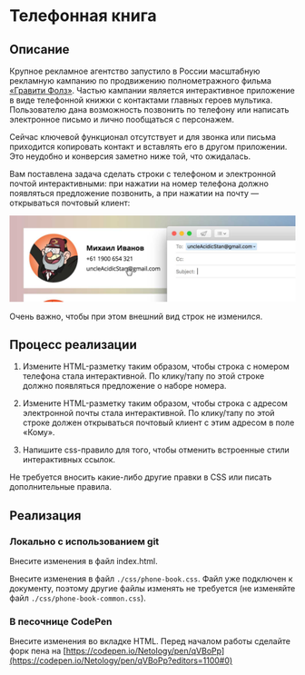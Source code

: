 # Телефонная книга

## Описание

Крупное рекламное агентство запустило в России масштабную рекламную кампанию по продвижению полнометражного фильма [«Гравити Фолз»](https://ru.wikipedia.org/wiki/%D0%93%D1%80%D0%B0%D0%B2%D0%B8%D1%82%D0%B8_%D0%A4%D0%BE%D0%BB%D0%B7).
Частью кампании является интерактивное приложение в виде телефонной книжки с контактами главных героев мультика. Пользователю дана возможность позвонить по телефону или написать электронное письмо и лично пообщаться с персонажем.

Сейчас ключевой функционал отсутствует и для звонка или письма приходится копировать контакт и вставлять его в другом приложении. Это неудобно и конверсия заметно ниже той, что ожидалась.

Вам поставлена задача сделать строки с телефоном и электронной почтой интерактивными: при нажатии на номер телефона должно появляться предложение позвонить, а при нажатии на почту — открываться почтовый клиент:

![Email dialog on click](../../sources/fluid-phone-book-mail.jpg)

Очень важно, чтобы при этом внешний вид строк не изменился.

## Процесс реализации

1. Измените HTML-разметку таким образом, чтобы строка с номером телефона стала интерактивной. По клику/тапу по этой строке должно появляться предложение о наборе номера.

2. Измените HTML-разметку таким образом, чтобы строка с адресом электронной почты стала интерактивной. По клику/тапу по этой строке должен открываться почтовый клиент с этим адресом в поле «Кому».

3. Напишите css-правило для того, чтобы отменить встроенные стили интерактивных ссылок. 

Не требуется вносить какие-либо другие правки в CSS или писать дополнительные правила.

## Реализация

### Локально с использованием git

Внесите изменения в файл index.html.

Внесите изменения в файл `./css/phone-book.css`. Файл уже подключен к документу, поэтому другие файлы изменять не требуется (не изменяйте файл `./css/phone-book-common.css`).

### В песочнице CodePen

Внесите изменения во вкладке HTML. Перед началом работы сделайте форк пена на [https://codepen.io/Netology/pen/qVBoPp](https://codepen.io/Netology/pen/qVBoPp?editors=1100#0)
